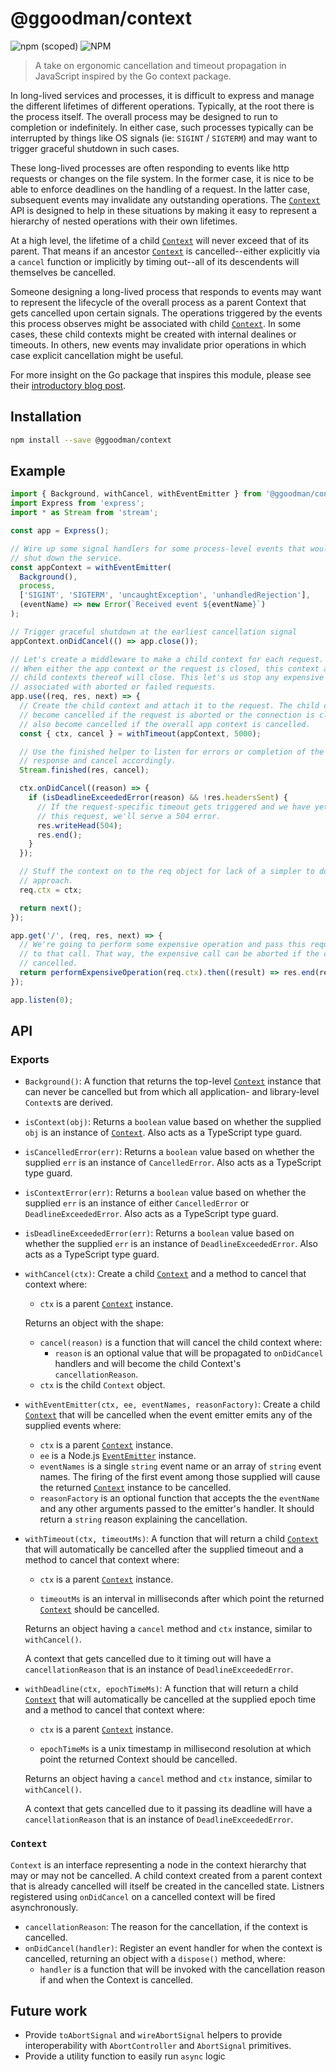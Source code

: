 # @ggoodman/context

![npm (scoped)](https://img.shields.io/npm/v/@ggoodman/context?style=flat-square)
![NPM](https://img.shields.io/npm/l/@ggoodman/context?style=flat-square)

> A take on ergonomic cancellation and timeout propagation in JavaScript inspired by the Go context package.

In long-lived services and processes, it is difficult to express and manage the different lifetimes of different operations. Typically, at the root there is the process itself. The overall process may be designed to run to completion or indefinitely. In either case, such processes typically can be interrupted by things like OS signals (ie: `SIGINT` / `SIGTERM`) and may want to trigger graceful shutdown in such cases.

These long-lived processes are often responding to events like http requests or changes on the file system. In the former case, it is nice to be able to enforce deadlines on the handling of a request. In the latter case, subsequent events may invalidate any outstanding operations. The [`Context`](#Context) API is designed to help in these situations by making it easy to represent a hierarchy of nested operations with their own lifetimes.

At a high level, the lifetime of a child [`Context`](#Context) will never exceed that of its parent. That means if an ancestor [`Context`](#Context) is cancelled--either explicitly via a `cancel` function or implicitly by timing out--all of its descendents will themselves be cancelled.

Someone designing a long-lived process that responds to events may want to represent the lifecycle of the overall process as a parent Context that gets cancelled upon certain signals. The operations triggered by the events this process observes might be associated with child [`Context`](#Context). In some cases, these child contexts might be created with internal dealines or timeouts. In others, new events may invalidate prior operations in which case explicit cancellation might be useful.

For more insight on the Go package that inspires this module, please see their [introductory blog post](https://blog.golang.org/context).

## Installation

```sh
npm install --save @ggoodman/context
```

## Example

```js
import { Background, withCancel, withEventEmitter } from '@ggoodman/context';
import Express from 'express';
import * as Stream from 'stream';

const app = Express();

// Wire up some signal handlers for some process-level events that would indicate a need to
// shut down the service.
const appContext = withEventEmitter(
  Background(),
  process,
  ['SIGINT', 'SIGTERM', 'uncaughtException', 'unhandledRejection'],
  (eventName) => new Error(`Received event ${eventName}`)
);

// Trigger graceful shutdown at the earliest cancellation signal
appContext.onDidCancel(() => app.close());

// Let's create a middleware to make a child context for each request.
// When either the app context or the request is closed, this context and any
// child contexts thereof will close. This let's us stop any expensive operations
// associated with aborted or failed requests.
app.use((req, res, next) => {
  // Create the child context and attach it to the request. The child context will
  // become cancelled if the request is aborted or the connection is closed. It will
  // also become cancelled if the overall app context is cancelled.
  const { ctx, cancel } = withTimeout(appContext, 5000);

  // Use the finished helper to listen for errors or completion of the
  // response and cancel accordingly.
  Stream.finished(res, cancel);

  ctx.onDidCancel((reason) => {
    if (isDeadlineExceededError(reason) && !res.headersSent) {
      // If the request-specific timeout gets triggered and we have yet to serve
      // this request, we'll serve a 504 error.
      res.writeHead(504);
      res.end();
    }
  });

  // Stuff the context on to the req object for lack of a simpler to document
  // approach.
  req.ctx = ctx;

  return next();
});

app.get('/', (req, res, next) => {
  // We're going to perform some expensive operation and pass this request's context
  // to that call. That way, the expensive call can be aborted if the context is
  // cancelled.
  return performExpensiveOperation(req.ctx).then((result) => res.end(result), next);
});

app.listen(0);
```

## API

### Exports

- `Background()`: A function that returns the top-level [`Context`](#Context) instance that can never be cancelled but from which all application- and library-level `Context`s are derived.

- `isContext(obj)`: Returns a `boolean` value based on whether the supplied `obj` is an instance of [`Context`](#Context). Also acts as a TypeScript type guard.

- `isCancelledError(err)`: Returns a `boolean` value based on whether the supplied `err` is an instance of `CancelledError`. Also acts as a TypeScript type guard.

- `isContextError(err)`: Returns a `boolean` value based on whether the supplied `err` is an instance of either `CancelledError` or `DeadlineExceededError`. Also acts as a TypeScript type guard.

- `isDeadlineExceededError(err)`: Returns a `boolean` value based on whether the supplied `err` is an instance of `DeadlineExceededError`. Also acts as a TypeScript type guard.

- `withCancel(ctx)`: Create a child [`Context`](#Context) and a method to cancel that context where:

  - `ctx` is a parent [`Context`](#Context) instance.

  Returns an object with the shape:

  - `cancel(reason)` is a function that will cancel the child context where:
    - `reason` is an optional value that will be propagated to `onDidCancel` handlers and will become the child Context's `cancellationReason`.
  - `ctx` is the child `Context` object.

- `withEventEmitter(ctx, ee, eventNames, reasonFactory)`: Create a child [`Context`](#Context) that will be cancelled when the event emitter emits any of the supplied events where:

  - `ctx` is a parent [`Context`](#Context) instance.
  - `ee` is a Node.js [`EventEmitter`](https://nodejs.org/api/events.html#events_class_eventemitter) instance.
  - `eventNames` is a single `string` event name or an array of `string` event names. The firing of the first event among those supplied will cause the returned [`Context`](#Context) instance to be cancelled.
  - `reasonFactory` is an optional function that accepts the the `eventName` and any other arguments passed to the emitter's handler. It should return a `string` reason explaining the cancellation.

- `withTimeout(ctx, timeoutMs)`: A function that will return a child [`Context`](#Context) that will automatically be cancelled after the supplied timeout and a method to cancel that context where:

  - `ctx` is a parent [`Context`](#Context) instance.

  - `timeoutMs` is an interval in milliseconds after which point the returned [`Context`](#Context) should be cancelled.

  Returns an object having a `cancel` method and `ctx` instance, similar to `withCancel()`.

  A context that gets cancelled due to it timing out will have a `cancellationReason` that is an instance of `DeadlineExceededError`.

- `withDeadline(ctx, epochTimeMs)`: A function that will return a child [`Context`](#Context) that will automatically be cancelled at the supplied epoch time and a method to cancel that context where:

  - `ctx` is a parent [`Context`](#Context) instance.

  - `epochTimeMs` is a unix timestamp in millisecond resolution at which point the returned Context should be cancelled.

  Returns an object having a `cancel` method and `ctx` instance, similar to `withCancel()`.

  A context that gets cancelled due to it passing its deadline will have a `cancellationReason` that is an instance of `DeadlineExceededError`.

### `Context`

`Context` is an interface representing a node in the context hierarchy that may or may not be cancelled. A child context created from a parent context that is already cancelled will itself be created in the cancelled state. Listners registered using `onDidCancel` on a cancelled context will be fired asynchronously.

- `cancellationReason`: The reason for the cancellation, if the context is cancelled.
- `onDidCancel(handler)`: Register an event handler for when the context is cancelled, returning an object with a `dispose()` method, where:
  - `handler` is a function that will be invoked with the cancellation reason if and when the Context is cancelled.

## Future work

- Provide `toAbortSignal` and `wireAbortSignal` helpers to provide interoperability with `AbortController` and `AbortSignal` primitives.
- Provide a utility function to easily run `async` logic
